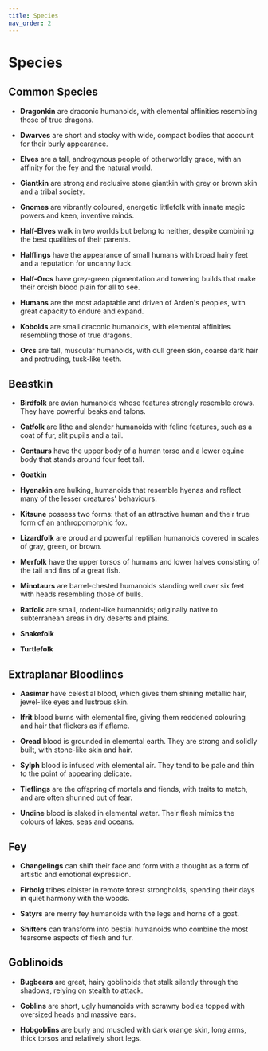 ```yaml
---
title: Species
nav_order: 2
---
```


# Species

## Common Species
* **Dragonkin** are draconic humanoids, with elemental affinities resembling those of true dragons.

* **Dwarves** are short and stocky with wide, compact bodies that account for their burly appearance.

* **Elves** are a tall, androgynous people of otherworldly grace, with an affinity for the fey and the natural world.

* **Giantkin** are strong and reclusive stone giantkin with grey or brown skin and a tribal society.

* **Gnomes** are vibrantly coloured, energetic littlefolk with innate magic powers and keen, inventive minds.

* **Half-Elves** walk in two worlds but belong to neither, despite combining the best qualities of their parents.

* **Halflings** have the appearance of small humans with broad hairy feet and a reputation for uncanny luck.

* **Half-Orcs** have grey-green pigmentation and towering builds that make their orcish blood plain for all to see.

* **Humans** are the most adaptable and driven of Arden's peoples, with great capacity to endure and expand.

* **Kobolds** are small draconic humanoids, with elemental affinities resembling those of true dragons.

* **Orcs** are tall, muscular humanoids, with dull green skin, coarse dark hair and protruding, tusk-like teeth.

## Beastkin
* **Birdfolk** are avian humanoids whose features strongly resemble crows. They have powerful beaks and talons.

* **Catfolk** are lithe and slender humanoids with feline features, such as a coat of fur, slit pupils and a tail. 

* **Centaurs** have the upper body of a human torso and a lower equine body that stands around four feet tall.

* **Goatkin** 

* **Hyenakin** are hulking, humanoids that resemble hyenas and reflect many of the lesser creatures' behaviours.

* **Kitsune** possess two forms: that of an attractive human and their true form of an anthropomorphic fox.

* **Lizardfolk** are proud and powerful reptilian humanoids covered in scales of gray, green, or brown.

* **Merfolk** have the upper torsos of humans and lower halves consisting of the tail and fins of a great fish.

* **Minotaurs** are barrel-chested humanoids standing well over six feet with heads resembling those of bulls.

* **Ratfolk**  are small, rodent-like humanoids; originally native to subterranean areas in dry deserts and plains.

* **Snakefolk**

* **Turtlefolk**

## Extraplanar Bloodlines
* **Aasimar** have celestial blood, which gives them shining metallic hair, jewel-like eyes and lustrous skin.

* **Ifrit** blood burns with elemental fire, giving them reddened colouring and hair that flickers as if aflame.

* **Oread** blood is grounded in elemental earth. They are strong and solidly built, with stone-like skin and hair.

* **Sylph** blood is infused with elemental air. They tend to be pale and thin to the point of appearing delicate.

* **Tieflings** are the offspring of mortals and fiends, with traits to match, and are often shunned out of fear.

* **Undine** blood is slaked in elemental water. Their flesh mimics the colours of lakes, seas and oceans.

## Fey
* **Changelings** can shift their face and form with a thought as a form of artistic and emotional expression.

* **Firbolg** tribes cloister in remote forest strongholds, spending their days in quiet harmony with the woods.

* **Satyrs** are merry fey humanoids with the legs and horns of a goat.

* **Shifters** can transform into bestial humanoids who combine the most fearsome aspects of flesh and fur.

## Goblinoids
* **Bugbears** are great, hairy goblinoids that stalk silently through the shadows, relying on stealth to attack.

* **Goblins** are short, ugly humanoids with scrawny bodies topped with oversized heads and massive ears.

* **Hobgoblins** are burly and muscled with dark orange skin, long arms, thick torsos and relatively short legs.
